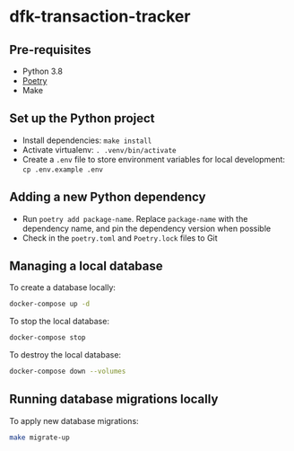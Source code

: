 # dfk-transaction-tracker

## Pre-requisites

- Python 3.8
- [Poetry](https://python-poetry.org/docs/#installation)
- Make

## Set up the Python project

- Install dependencies: `make install`
- Activate virtualenv: `. .venv/bin/activate`
- Create a `.env` file to store environment variables for local development: `cp .env.example .env`

## Adding a new Python dependency

- Run `poetry add package-name`. Replace `package-name` with the dependency name, and pin the dependency version when possible
- Check in the `poetry.toml` and `Poetry.lock` files to Git

## Managing a local database

To create a database locally:
```bash
docker-compose up -d
```

To stop the local database:
```bash
docker-compose stop
```

To destroy the local database:
```bash
docker-compose down --volumes
```

## Running database migrations locally

To apply new database migrations:
```bash
make migrate-up
```
